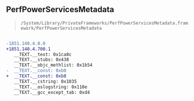 ## PerfPowerServicesMetadata

> `/System/Library/PrivateFrameworks/PerfPowerServicesMetadata.framework/PerfPowerServicesMetadata`

```diff

-1851.140.4.0.0
+1851.140.4.700.1
   __TEXT.__text: 0x1ca8c
   __TEXT.__stubs: 0x438
   __TEXT.__objc_methlist: 0x1b54
-  __TEXT.__const: 0xb0
+  __TEXT.__const: 0xb8
   __TEXT.__cstring: 0x1035
   __TEXT.__oslogstring: 0x110e
   __TEXT.__gcc_except_tab: 0xd4

```
